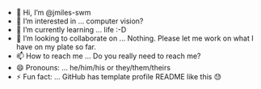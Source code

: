 - 👋 Hi, I’m @jmiles-swm
- 👀 I’m interested in ... computer vision?
- 🌱 I’m currently learning ... life :-D
- 💞️ I’m looking to collaborate on ... Nothing. Please let me work on what I have on my plate so far. 
- 📫 How to reach me ... Do you really need to reach me? 
- 😄 Pronouns: ... he/him/his or they/them/theirs
- ⚡ Fun fact: ... GitHub has template profile README like this :sweat:

<!---
jmiles-swm/jmiles-swm is a ✨ special ✨ repository because its `README.md` (this file) appears on your GitHub profile.
You can click the Preview link to take a look at your changes.
--->
